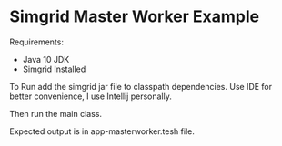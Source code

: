 # Simgrid Master Worker Example

Requirements:

- Java 10 JDK
- Simgrid Installed

To Run add the simgrid jar file to classpath dependencies. Use IDE for better convenience, I use Intellij personally.

Then run the main class.

Expected output is in app-masterworker.tesh file.